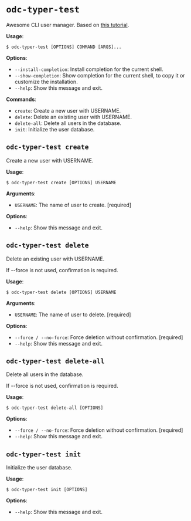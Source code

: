 # `odc-typer-test`

Awesome CLI user manager. Based on [this tutorial](https://typer.tiangolo.com/tutorial/).

**Usage**:

```console
$ odc-typer-test [OPTIONS] COMMAND [ARGS]...
```

**Options**:

* `--install-completion`: Install completion for the current shell.
* `--show-completion`: Show completion for the current shell, to copy it or customize the installation.
* `--help`: Show this message and exit.

**Commands**:

* `create`: Create a new user with USERNAME.
* `delete`: Delete an existing user with USERNAME.
* `delete-all`: Delete all users in the database.
* `init`: Initialize the user database.

## `odc-typer-test create`

Create a new user with USERNAME.

**Usage**:

```console
$ odc-typer-test create [OPTIONS] USERNAME
```

**Arguments**:

* `USERNAME`: The name of user to create.  [required]

**Options**:

* `--help`: Show this message and exit.

## `odc-typer-test delete`

Delete an existing user with USERNAME.

If --force is not used, confirmation is required.

**Usage**:

```console
$ odc-typer-test delete [OPTIONS] USERNAME
```

**Arguments**:

* `USERNAME`: The name of user to delete.  [required]

**Options**:

* `--force / --no-force`: Force deletion without confirmation.  [required]
* `--help`: Show this message and exit.

## `odc-typer-test delete-all`

Delete all users in the database.

If --force is not used, confirmation is required.

**Usage**:

```console
$ odc-typer-test delete-all [OPTIONS]
```

**Options**:

* `--force / --no-force`: Force deletion without confirmation.  [required]
* `--help`: Show this message and exit.

## `odc-typer-test init`

Initialize the user database.

**Usage**:

```console
$ odc-typer-test init [OPTIONS]
```

**Options**:

* `--help`: Show this message and exit.
